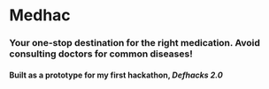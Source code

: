 # Medhac

### Your one-stop destination for the right medication. Avoid consulting doctors for common diseases!

#### Built as a prototype for my first hackathon, ***Defhacks 2.0***
